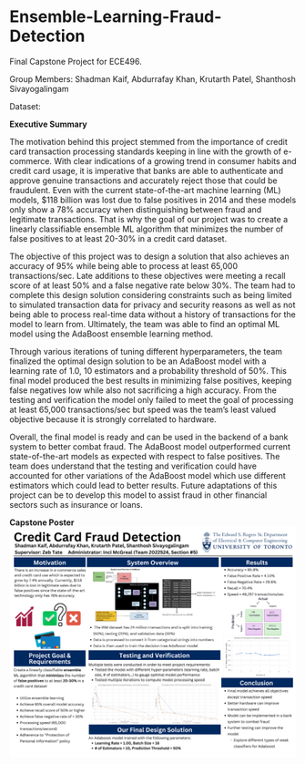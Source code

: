 # Ensemble-Learning-Fraud-Detection

Final Capstone Project for ECE496.

Group Members: Shadman Kaif, Abdurrafay Khan, Krutarth Patel, Shanthosh Sivayogalingam

Dataset: 

**Executive Summary**

The motivation behind this project stemmed from the importance of credit card transaction processing standards keeping in line with the growth of e-commerce. With clear indications of a growing trend in consumer habits and credit card usage, it is imperative that banks are able to authenticate and approve genuine transactions and accurately reject those that could be fraudulent. Even with the current state-of-the-art machine learning (ML) models, $118 billion was lost due to false positives in 2014 and these models only show a 78% accuracy when distinguishing between fraud and legitimate transactions. That is why the goal of our project was to create a linearly classifiable ensemble ML algorithm that minimizes the number of false positives to at least 20-30% in a credit card dataset. 

The objective of this project was to design a solution that also achieves an accuracy of 95% while being able to process at least 65,000 transactions/sec. Late additions to these objectives were meeting a recall score of at least 50% and a false negative rate below 30%. The team had to complete this design solution considering constraints such as being limited to simulated transaction data for privacy and security reasons as well as not being able to process real-time data without a history of transactions for the model to learn from. Ultimately, the team was able to find an optimal ML model using the AdaBoost ensemble learning method.

Through various iterations of tuning different hyperparameters, the team finalized the optimal design solution to be an AdaBoost model with a learning rate of 1.0, 10 estimators and a probability threshold of 50%. This final model produced the best results in minimizing false positives, keeping false negatives low while also not sacrificing a high accuracy. From the testing and verification the model only failed to meet the goal of processing at least 65,000 transactions/sec but speed was the team’s least valued objective because it is strongly correlated to hardware.

Overall, the final model is ready and can be used in the backend of a bank system to better combat fraud. The AdaBoost model outperformed current state-of-the-art models as expected with respect to false positives. The team does understand that the testing and verification could have accounted for other variations of the AdaBoost model which use different estimators which could lead to better results. Future adaptations of this project can be to develop this model to assist fraud in other financial sectors such as insurance or loans.

**Capstone Poster**
<img src="https://github.com/shadman-kaif/Ensemble-Learning-Fraud-Detection/blob/main/Poster_picture.png">
